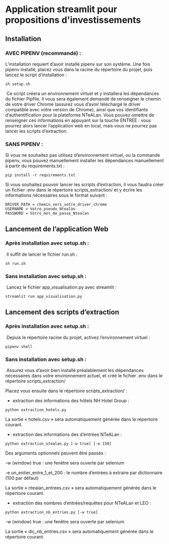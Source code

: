# Application streamlit pour propositions d'investissements

## Installation
### AVEC PIPENV (recommandé) :
L’installation requiert d’avoir installé pipenv sur son système. Une fois pipenv installé, placez vous dans la racine du répertoire du projet, puis lancez le script d’installation :
```shell
sh setup.sh
```

 Ce script créera un environnement virtuel et y installera les dépendances du fichier Pipfile. Il vous sera également demandé de renseigner le chemin de votre driver Chrome (assurez vous d’avoir téléchargé le driver compatible avec votre version de Chrome), ainsi que vos identifiants d’authentification pour la plateforme NTeALan. Vous pouvez omettre de renseigner ces informations en appuyant sur la touche ENTREE : vous pourrez alors lancer l’application web en local, mais vous ne pourrez pas lancer les scripts d’extraction.

### SANS PIPENV  :
Si vous ne souhaitez pas utilisez d’environnement virtuel, ou la commande pipenv, vous pouvez manuellement installer les dépendances manuellement à partir du requirements.txt : 
```shell
pip install -r requirements.txt 
```
Si vous souhaitez pouvoir lancer les scripts d’extraction, il vous faudra créer un fichier .env dans le répertoire scripts_extraction/ et y écrire les informations nécessaires sous le format suivant :
```
DRIVER_PATH = chemin_vers_votre_driver_chrome
USERNAME = Votre_pseudo_Ntealan
PASSWORD = Votre_mot_de_passe_Ntealan
```

## Lancement de l’application Web
### Après installation avec setup.sh :
 Il suffit de lancer le fichier run.sh :
```shell
sh run.sh
```
### Sans installation avec setup.sh :
 Lancez le fichier app_visualisation.py avec streamlit :
```shell
streamlit run app_visualisation.py 
```

## Lancement des scripts d’extraction
### Après installation avec setup.sh :
 Depuis le répertoire racine du projet, activez l’environnement virtuel :
```shell
pipenv shell
```
### Sans installation avec setup.sh :
 Assurez vous d’avoir bien installé préalablement les dépendances nécessaires dans votre environnement actuel, et créé le fichier .env dans le répertoire scripts_extraction/

Placez vous ensuite dans le répertoire scripts_extraction/ :

- extraction des informations des hôtels NH Hotel Group :
```shell
python extraction_hotels.py
```
La sortie « hotels.csv » sera automatiquement générée dans le répertoire courant.

- extraction des informations des d’entrées NTeALan :
```shell
python extraction_ntealan.py [-w true] [-e 150]
```
Des arguments optionnels peuvent être passés :

-w (window) true   :   une fenêtre sera ouverte par selenium

-e un_entier_entre_1_et_200 : le nombre d’entrées à extraire par dictionnaire (100 par défaut)

La sortie « ntealan_entrees.csv » sera automatiquement générée dans le répertoire courant.

- extraction des nombres d’entrées/requêtes pour NTeALan et LEO :
```shell
python extraction_nb_entries.py [-w true]
```
-w (window) true   :   une fenêtre sera ouverte par selenium

La sortie « dic_nb_entries.csv » sera automatiquement générée dans le répertoire courant.
